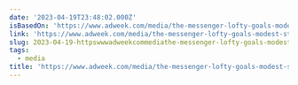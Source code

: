 ```yaml
---
date: '2023-04-19T23:48:02.000Z'
isBasedOn: 'https://www.adweek.com/media/the-messenger-lofty-goals-modest-strategy/'
link: 'https://www.adweek.com/media/the-messenger-lofty-goals-modest-strategy/'
slug: 2023-04-19-httpswwwadweekcommediathe-messenger-lofty-goals-modest-strategy
tags:
  - media
title: 'https://www.adweek.com/media/the-messenger-lofty-goals-modest-strategy/'
---
```


